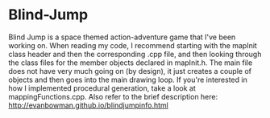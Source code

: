 # Blind-Jump
Blind Jump is a space themed action-adventure game that I've been working on. When reading my code, I recommend starting with the mapInit class header and then the corresponding .cpp file, and then looking through the class files for the member objects declared in mapInit.h. The main file does not have very much going on (by design), it just creates a couple of objects and then goes into the main drawing loop.
If you're interested in how I implemented procedural generation, take a look at mappingFunctions.cpp. Also refer to the brief description here: http://evanbowman.github.io/blindjumpinfo.html
